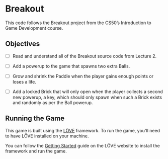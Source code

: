 # Breakout
This code follows the Breakout project from the CS50’s Introduction to Game Development course.


## Objectives
- [ ] Read and understand all of the Breakout source code from Lecture 2.
- [ ] Add a powerup to the game that spawns two extra Balls.
- [ ] Grow and shrink the Paddle when the player gains enough points or loses a life.
- [ ] Add a locked Brick that will only open when the player collects a second new powerup, a key, which should only spawn when such a Brick exists and randomly as per the Ball powerup.



## Running the Game
This game is built using the [LÖVE](https://love2d.org/) framework. To run the game, you'll need to have LÖVE installed on your machine.

You can follow the [Getting Started](https://love2d.org/wiki/Getting_Started) guide on the LÖVE website to install the framework and run the game.